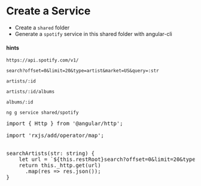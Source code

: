# Create a Service

* Create a `shared` folder
* Generate a `spotify` service in this shared folder with angular-cli

#### hints

`https://api.spotify.com/v1/`

`search?offset=0&limit=20&type=artist&market=US&query=:str`

`artists/:id`

`artists/:id/albums`

`albums/:id`

`ng g service shared/spotify`

<pre>
import { Http } from '@angular/http';

import 'rxjs/add/operator/map';


searchArtists(str: string) {
    let url = `${this.restRoot}search?offset=0&limit=20&type=artist&market=US&query=${str}`;
    return this._http.get(url)
      .map(res => res.json());
}
</pre>